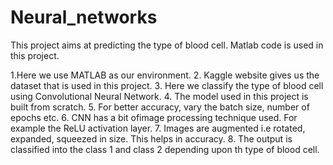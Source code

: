 # Neural_networks

This project aims at predicting the type of blood cell. Matlab code is used in this project.

1.Here we use MATLAB as our environment. 
2. Kaggle website gives us the dataset that is used in this project.
3. Here we classify the type of blood cell using Convolutional Neural Network.
4. The model used in this project is built from scratch.
5. For better accuracy, vary the batch size, number of epochs etc.
6. CNN has a bit ofimage processing technique used. For example the ReLU activation layer.
7. Images are augmented i.e rotated, expanded, squeezed in size. This helps in accuracy.
8. The output is classified into the class 1 and class 2 depending upon th type of blood cell.
